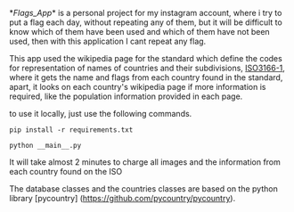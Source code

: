 \**Flags_App** is a personal project for my instagram account, where i try to put a flag each day, without repeating any of them, but it will be difficult to know which of them have been used and which of them have not been used, then with this application I cant repeat any flag.

This app used the wikipedia page for the standard which define the codes for representation of names of countries and their subdivisions, [ISO3166-1](https://en.wikipedia.org/wiki/ISO_3166-1), where it gets the name and flags from each country found in the standard, apart, it looks on each country's wikipedia page if more information is required, like the population information provided in each page.

to use it locally, just use the following commands.

```shell
pip install -r requirements.txt
```

```shell
python __main__.py
```

It will take almost 2 minutes to charge all images and the information from each country found on the ISO

The database classes and the countries classes are based on the python library [pycountry] (https://github.com/pycountry/pycountry).